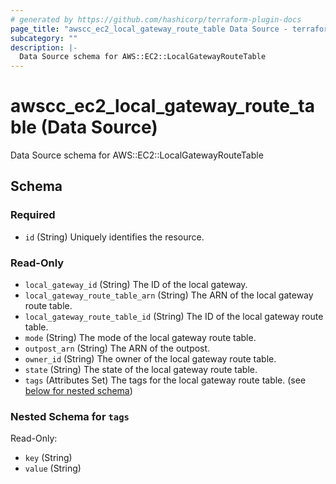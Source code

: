 ```yaml
---
# generated by https://github.com/hashicorp/terraform-plugin-docs
page_title: "awscc_ec2_local_gateway_route_table Data Source - terraform-provider-awscc"
subcategory: ""
description: |-
  Data Source schema for AWS::EC2::LocalGatewayRouteTable
---
```


# awscc_ec2_local_gateway_route_table (Data Source)

Data Source schema for AWS::EC2::LocalGatewayRouteTable



<!-- schema generated by tfplugindocs -->
## Schema

### Required

- `id` (String) Uniquely identifies the resource.

### Read-Only

- `local_gateway_id` (String) The ID of the local gateway.
- `local_gateway_route_table_arn` (String) The ARN of the local gateway route table.
- `local_gateway_route_table_id` (String) The ID of the local gateway route table.
- `mode` (String) The mode of the local gateway route table.
- `outpost_arn` (String) The ARN of the outpost.
- `owner_id` (String) The owner of the local gateway route table.
- `state` (String) The state of the local gateway route table.
- `tags` (Attributes Set) The tags for the local gateway route table. (see [below for nested schema](#nestedatt--tags))

<a id="nestedatt--tags"></a>
### Nested Schema for `tags`

Read-Only:

- `key` (String)
- `value` (String)


